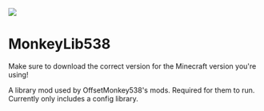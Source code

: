 [![](https://jitpack.io/v/top.offsetmonkey538/monkeylib538.svg)](https://jitpack.io/#top.offsetmonkey538/monkeylib538)

# MonkeyLib538
Make sure to download the correct version for the Minecraft version you're using!

A library mod used by OffsetMonkey538's mods. Required for them to run.  
Currently only includes a config library.  
